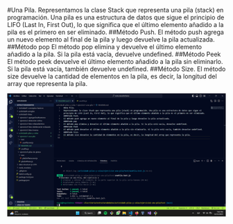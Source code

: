 #Una Pila. 
Representamos la clase Stack que representa una pila (stack) en programación. Una pila es una estructura de datos que sigue el principio de LIFO (Last In, First Out), lo que significa que el último elemento añadido a la pila es el primero en ser eliminado.
##Método Push. 
El método push agrega un nuevo elemento al final de la pila y luego devuelve la pila actualizada.
##Método pop
El método pop elimina y devuelve el último elemento añadido a la pila. Si la pila está vacía, devuelve undefined.
##Método Peek
El método peek devuelve el último elemento añadido a la pila sin eliminarlo. Si la pila está vacía, también devuelve undefined.
##Método Size. 
El método size devuelve la cantidad de elementos en la pila, es decir, la longitud del array que representa la pila.


![Alt text](image.png)